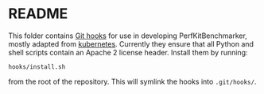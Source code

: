 # README

This folder contains [Git hooks][1] for use in developing PerfKitBenchmarker,
mostly adapted from [kubernetes][2].
Currently they ensure that all Python and shell scripts contain an Apache 2 license header.
Install them by running:

    hooks/install.sh

from the root of the repository. This will symlink the hooks into `.git/hooks/`.

[1]: http://git-scm.com/docs/githooks
[2]: http://github.com/GoogleCloudPlatform/kubernetes
